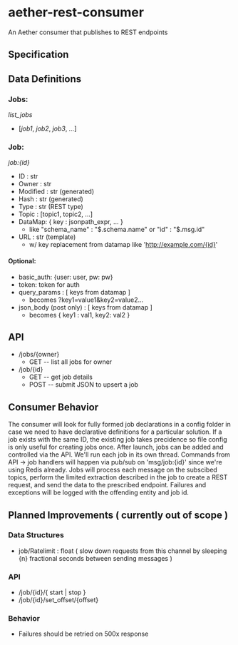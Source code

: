 # aether-rest-consumer
An Aether consumer that publishes to REST endpoints

## Specification

## Data Definitions

### Jobs:
 _list_jobs_
 - [_job1_, _job2_, _job3_, _..._]

### Job: 
 _job:{id}_
 - ID : str
 - Owner : str
 - Modified : str (generated)
 - Hash : str (generated)
 - Type : str (REST type)
 - Topic : [topic1, topic2, ...]
 - DataMap: { key : jsonpath_expr, ... } 
     - like "schema_name" : "$.schema.name" or "id" : "$.msg.id"
 - URL : str (template) 
     - w/ key replacement from datamap like 'http://example.com/{id}'
 
#### Optional:
 - basic_auth: {user: user, pw: pw}
 - token: token for auth
 - query_params : [ keys from datamap ] 
     - becomes ?key1=value1&key2=value2...
 - json_body (post only) : [ keys from datamap ]
     - becomes { key1 : val1, key2: val2 }


## API

 - /jobs/{owner}
    - GET -- list all jobs for owner
 - /job/{id}
    - GET -- get job details
    - POST -- submit JSON to upsert a job

## Consumer Behavior

The consumer will look for fully formed job declarations in a config folder in case we need to have declarative definitions for a particular solution. If a job exists with the same ID, the existing job takes precidence so file config is only useful for creating jobs once. After launch, jobs can be added and controlled via the API. We'll run each job in its own thread. Commands from API -> job handlers will happen via pub/sub on 'msg/job:{id}' since we're using Redis already. Jobs will process each message on the subscibed topics, perform the limited extraction described in the job to create a REST request, and send the data to the prescribed endpoint. Failures and exceptions will be logged with the offending entity and job id.

## Planned Improvements ( currently out of scope )

### Data Structures
 - job/Ratelimit : float ( slow down requests from this channel by sleeping {n} fractional seconds between sending messages )

### API

 - /job/{id}/{ start | stop }
 - /job/{id}/set_offset/{offset}  

### Behavior

 - Failures should be retried on 500x response 
